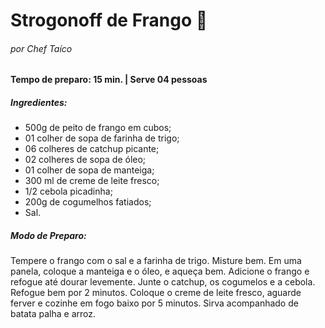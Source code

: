 # Strogonoff de Frango 🐔
###### _por Chef Taíco_
#### Tempo de preparo: 15 min. | Serve 04 pessoas

##### Ingredientes:
- 500g de peito de frango em cubos;
- 01 colher de sopa de farinha de trigo;
- 06 colheres de catchup picante;
- 02 colheres de sopa de óleo;
- 01 colher de sopa de manteiga;
- 300 ml de creme de leite fresco;
- 1/2 cebola picadinha;
- 200g de cogumelhos fatiados;
- Sal.

##### Modo de Preparo:
Tempere o frango com o sal e a farinha de trigo. Misture bem.
Em uma panela, coloque a manteiga e o óleo, e aqueça bem.
Adicione o frango e refogue até dourar levemente. Junte o catchup, os cogumelos e a cebola. Refogue bem por 2 minutos.
Coloque o creme de leite fresco, aguarde ferver e cozinhe em fogo baixo por 5 minutos.
Sirva acompanhado de batata palha e arroz.